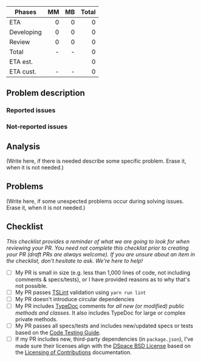| Phases            | MM  | MB  | Total  |
|-----------------|----:|----:|-------:|
| ETA                  |  0  |    0 |        0 |
| Developing      |  0  |    0 |         0 |
| Review             |  0  |    0 |         0 |
| Total                |   -  |  -   |         0 |
| ETA est.             |      |      |         0 |
| ETA cust.           |   -  |  -   |        0 |
## Problem description
### Reported issues
### Not-reported issues
## Analysis
(Write here, if there is needed describe some specific problem. Erase it, when it is not needed.)
## Problems
(Write here, if some unexpected problems occur during solving issues. Erase it, when it is not needed.) 
## Checklist
_This checklist provides a reminder of what we are going to look for when reviewing your PR. You need not complete this checklist prior to creating your PR (draft PRs are always welcome). If you are unsure about an item in the checklist, don't hesitate to ask. We're here to help!_

- [ ] My PR is small in size (e.g. less than 1,000 lines of code, not including comments & specs/tests), or I have provided reasons as to why that's not possible.
- [ ] My PR passes [TSLint](https://palantir.github.io/tslint/) validation using `yarn run lint`
- [ ] My PR doesn't introduce circular dependencies
- [ ] My PR includes [TypeDoc](https://typedoc.org/) comments for _all new (or modified) public methods and classes_. It also includes TypeDoc for large or complex private methods.
- [ ] My PR passes all specs/tests and includes new/updated specs or tests based on the [Code Testing Guide](https://wiki.lyrasis.org/display/DSPACE/Code+Testing+Guide).
- [ ] If my PR includes new, third-party dependencies (in `package.json`), I've made sure their licenses align with the [DSpace BSD License](https://github.com/DSpace/DSpace/blob/main/LICENSE) based on the [Licensing of Contributions](https://wiki.lyrasis.org/display/DSPACE/Code+Contribution+Guidelines#CodeContributionGuidelines-LicensingofContributions) documentation.
